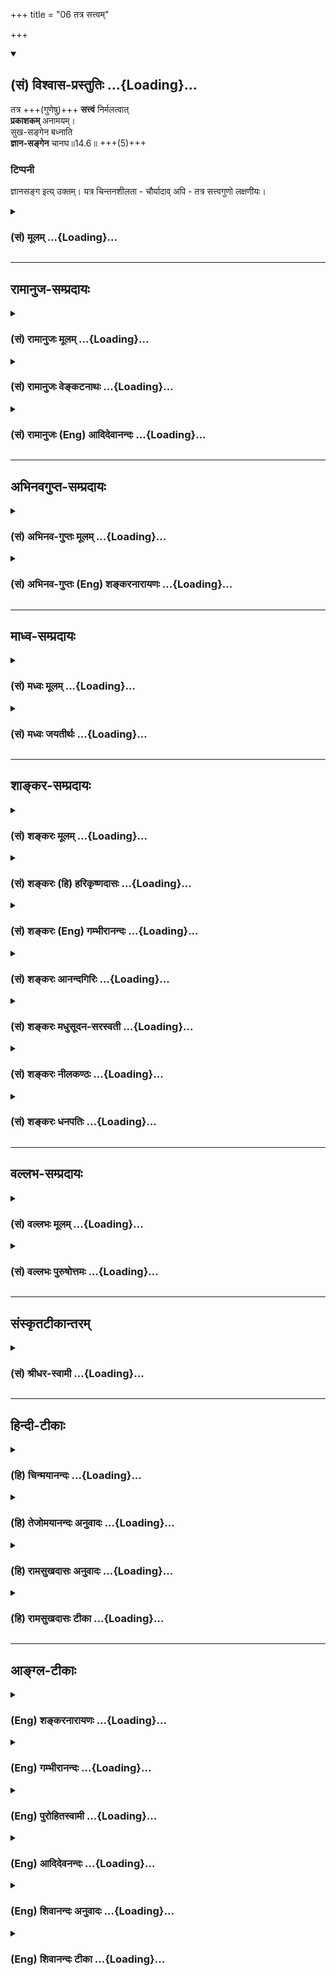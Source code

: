 +++
title = "06 तत्र सत्त्वम्"

+++
<div class="js_include" newlevelforh1="2" title="(सं) विश्वास-प्रस्तुतिः" unfilled url="/purANam_vaiShNavam/mahAbhAratam/06-bhIShma-parva/03-bhagavad-gItA-parva/saMskRtam/vishvAsa-prastutiH/14_guNa-traya-vibhAga-y/06_tatra_sattvam.md">
<details open><summary><h2>(सं) विश्वास-प्रस्तुतिः ...{Loading}...</h2></summary>

तत्र +++(गुणेषु)+++ **सत्त्वं** निर्मलत्वात्  
**प्रकाशकम्** अनामयम्।  
सुख-सङ्गेन बध्नाति  
**ज्ञान-सङ्गेन** चानघ॥14.6॥ +++(5)+++

### टिप्पनी
ज्ञानसङ्ग इत्य् उक्तम्। यत्र चिन्तनशीलता - चौर्यादाव् अपि - तत्र सत्त्वगुणो लक्षणीयः।
</details>
</div>
<div class="js_include collapsed" newlevelforh1="3" title="(सं) मूलम्" unfilled url="/purANam_vaiShNavam/mahAbhAratam/06-bhIShma-parva/03-bhagavad-gItA-parva/saMskRtam/mUlam/14_guNa-traya-vibhAga-y/06_tatra_sattvam.md">
<details><summary><h3>(सं) मूलम् ...{Loading}...</h3></summary>

तत्र सत्त्वं निर्मलत्वात्प्रकाशकमनामयम्।  
सुखसङ्गेन बध्नाति ज्ञानसङ्गेन चानघ।।14.6।।
</details>
</div>


_________________
## रामानुज-सम्प्रदायः
<div class="js_include collapsed" newlevelforh1="3" title="(सं) रामानुजः मूलम्" unfilled url="/purANam_vaiShNavam/mahAbhAratam/06-bhIShma-parva/03-bhagavad-gItA-parva/saMskRtam/rAmAnujaH/mUlam/14_guNa-traya-vibhAga-y/06_tatra_sattvam.md">
<details><summary><h3>(सं) रामानुजः मूलम् ...{Loading}...</h3></summary>

।।14.6।।**तत्र** सत्त्वरजस्तमःसु सत्त्वस्य स्वरूपम् ईदृशं **निर्मलत्वात्
प्रकाशकम्** प्रकाशसुखावरणस्वभावरहितता निर्मलत्वम्
प्रकाशसुखजननैकान्तस्वभावतया प्रकाशसुखहेतुभूतम् इत्यर्थः। प्रकाशो
वस्तुयाथात्म्यावबोधः **अनामयम्** आमयाख्यकार्यं न विद्यते; इति अनामयम्
अरोगताहेतुः इत्यर्थः। एष सत्त्वाख्यगुणो देहिनम् एनं **सुखसङ्गेन
ज्ञानसङ्गेन च बध्नाति;** पुरुषस्य सुखसङ्गं ज्ञानसङ्गं च जनयति
इत्यर्थः। ज्ञानसुखयोः सङ्गे हि जाते तत्साधनेषु लौकिकवैदिकेषु प्रवर्तते;
ततः च तत्फलानुभवसाधनभूतासु योनिषु जायते इति **सत्त्वं**
सुखज्ञानसङ्गद्वारेण पुरुषं बध्नाति ज्ञानसुखजननं पुनः अपि तयोः सङ्गजननं च
सत्त्वम् इति उक्तं भवति।

</details>
</div>
<div class="js_include collapsed" newlevelforh1="3" title="(सं) रामानुजः वेङ्कटनाथः" unfilled url="/purANam_vaiShNavam/mahAbhAratam/06-bhIShma-parva/03-bhagavad-gItA-parva/saMskRtam/rAmAnujaH/venkaTanAthaH/14_guNa-traya-vibhAga-y/06_tatra_sattvam.md">
<details><summary><h3>(सं) रामानुजः वेङ्कटनाथः ...{Loading}...</h3></summary>

  
  
।।14.6।। तत्र इत्यादिश्लोकत्रयस्य प्रकृतसङ्गतिमाह -- सत्त्वेति। आकारं;
निरूपकस्वभावमित्यर्थः। तत्र इति निर्धारणार्थः समुदायनिर्देश
इत्याहसत्त्वरजस्तमस्स्विति। ननु निर्मलानां स्फटिकर्मण्यादीनां न
प्रकाशकत्वं दृश्यत इत्यत्राहप्रकाशेति। मलशब्दोऽत्र
तमस्स्वभावभूतप्रकाशविरोध्याकारपर इत्यर्थः। वक्ष्यमाणपरामर्शादिह
सुखोपादानम्। आवरणस्वभावरहितानामप्याकाशवाय्वादीनां न
प्रकाशकत्वमित्यत्राहप्रकाशसुखजननैकान्तस्वभावतयेति।
सत्त्वमिश्ररजस्तमसोरपि भ्रान्तिबुद्धिविशेषहेतुत्वस्य
वक्ष्यमाणत्वात्कथमिह सत्त्वस्यैव प्रकाशजनकत्वं इत्यत्राहप्रकाशो
वस्तुयाथात्म्यावबोध इति। राजसतामसधियोरप्यधिष्ठानस्वरूपप्रकाशादिकं
सत्त्वस्यांश इति भावः। सत्त्वस्यामयप्रसङ्गाभावात्तन्निषेधो न युक्त
इत्यत्राहआमयाख्यं कार्यं न विद्यत इति। अत्र सहपठिते गुणान्तरे
कार्यत्वेनामयस्य सम्बन्धोऽस्ति; सोऽत्र प्रसक्तः प्रतिषिध्यत इति भावः।
आमयाख्यकार्यनिषेधोऽत्र फलतस्तद्विपरीतकार्यान्तरविध्यभिप्रायेणेत्याह --
अरोगताहेतुरिति।  
  
तन्निबध्नात इत्युत्तरश्लोकयोरिवात्रापि स्वरूपनिर्देशेन
बन्धहेतुत्वनिर्देशेन च वाक्यभेदमाहएष इति। अन्यतस्सिद्धस्य सुखादिसङ्गस्य
करणतामात्रं तृतीयया प्रतिपादितम् नच तद्युक्तं; हेत्वन्तरानुक्तेः।
तत्राहपुरुषस्येति। बन्धावान्तरव्यापारत्वमिह विवक्षितमिति भावः। बन्धो हि
कर्मफलानुभवार्थदेहसम्बन्धः स च कर्ममूलः; स कथं
सुखादिसङ्गादित्यत्राहज्ञानसुखयोरिति। ननु वैदिकसाधनानुष्ठानं
योनिप्राप्त्यैव भवतीति युक्तम्; लौकिकं तु साधनं दृष्टफलमात्राय स्याद्वा
न वा न तु जन्मान्तरादिप्रसाधकम्। प्रवृत्तिदृष्टान्ततयाऽपि लौकिकग्रहणं
मन्दप्रयोजनम्। अत्र ब्रूमः -- अत्र लौकिकशब्देन स्मार्तग्रहणम्; अथवा
निषिद्धग्रहणम् हिंसादेः सुखसाधनत्वं हि लौकिकम् अलौकिक्या तु शक्त्या
पापिष्ठजन्मादिप्रसाधकत्वम् -- इति। रजसि च वक्ष्यतिताश्च क्रियाः
पुण्यपापरूपाः \[पृ.118पं.35\] इति। यदि सत्त्वमेव प्रकाशं सुखं च स्वयं
जनयति; ततः सिद्धयोस्तयोः प्रवृत्तिहेतुः सङ्गो न
जायेतेत्यत्राहज्ञानसुखेति। बीजाङ्कुरन्यायेनोत्तरसङ्गतद्विषययोः सत्त्वं
साधकमित्यर्थः। न काङ्क्षे विजयम् \[1।31\] इत्यादिवदतस्तव न सङ्ग
इत्यभिप्रायेणानघशब्दः।  
  

</details>
</div>
<div class="js_include collapsed" newlevelforh1="3" title="(सं) रामानुजः (Eng) आदिदेवानन्दः" unfilled url="/purANam_vaiShNavam/mahAbhAratam/06-bhIShma-parva/03-bhagavad-gItA-parva/saMskRtam/rAmAnujaH/english/AdidevAnandaH/14_guNa-traya-vibhAga-y/06_tatra_sattvam.md">
<details><summary><h3>(सं) रामानुजः (Eng) आदिदेवानन्दः ...{Loading}...</h3></summary>

14.6 Of 'these', i.e., of Sattva, Rajas and Tamas, the characteristic
nature of the Sattva is this: it illuminates on account of its being
pure. What is called purity is to be bereft of alities which veil light
and happiness. Because its nature is solely the generation of light and
happiness, it constitutes the cause of light and happiness. 'Light' or
illumination is enlightenment about a thing as it is. It is 'not
morbid,' i.e., an effect called morbidity (disease) does not exist in
its presence. The meaning is, that Sattva is the cause of health. The
Guna, called Sattva, however, binds the self by attachment to happiness
and knowledge. The meaning is that it causes attachment to happiness and
knowledge. When attachment to knowledge and happiness is born, one
engages oneself in secular and Vedic means for securing them.
Conseently, one is born in such bodies which constitute the means for
realising such fruits. Hence the Sattva binds the self through
attachment to happiness and knowledge. What is said is this: Sattva
generates knowledge and happiness; again it generates attachment to
them.

</details>
</div>


_________________
## अभिनवगुप्त-सम्प्रदायः
<div class="js_include collapsed" newlevelforh1="3" title="(सं) अभिनव-गुप्तः मूलम्" unfilled url="/purANam_vaiShNavam/mahAbhAratam/06-bhIShma-parva/03-bhagavad-gItA-parva/saMskRtam/abhinava-guptaH/mUlam/14_guNa-traya-vibhAga-y/06_tatra_sattvam.md">
<details><summary><h3>(सं) अभिनव-गुप्तः मूलम् ...{Loading}...</h3></summary>

।।14.6 -- 14.8।। क्रमेणैषां रूपमुच्यते -- तत्रेत्यादि भारतेत्यन्तम्।
सत्त्वं निर्मलम्। तृष्णासंगस्य समुद्भवो यतः। दुर्लभस्यापि
चिरतरसंचितपुण्यशतलब्धस्य अपवर्गप्राप्तावेककारणस्य मानुष्यकस्य वृथा
अतिवाहनं प्रमादः। तथाह्युक्तम्,+++(;N तथाभ्युक्तम्)+++ -- आयुषः क्षण एकोऽपि
सर्वरत्नैर्न लभ्यते।  
  
स वृथा नीयते येन स प्रमादी नराधमः।।14.इति +++(S in the margin; and ;N in
the text itself add the followingयथा वा श्रीमद्भागवते -- निद्रया ह्रियते
नक्तं व्यवायेन च वा वयः।  
  
दिवा चार्थेहया राजन् कुटुम्बभरणेन
वा।।1।। देहापत्यकलत्रादिष्वात्मसैन्येष्वसत्स्वपि।  
  
तेषां प्रमत्तो निधनं पश्यन्नपि न पश्यति।।2।।  
  
-- The hagavata Purana ( Gorakhpur Ed.)+++ II; i; verse 34तथा --,किं
प्रमत्तस्य बहुभिः परोक्षैर्हायनैरिह।  
  
वरं मुहूर्त्तं विदितं घटेत श्रेयसे यतः।।3।। -- ibid; 12.अयमेव प्रमादः
तत्रैवैकादशस्कन्धे आत्महत्याशब्दवाच्यो निर्णीतो भगवता,यथा -- नृदेहमाद्यं
सुलभं सुदुर्लभं  
  
प्लवं सुकल्पं गुरुकर्णधारम्।  
  
मयानुकूलेन नभस्वतेरितं  
  
पुमान् भवाब्धिं न तरेत्स आत्महा।।4।। इति -- ibid. XI; xx; 17.)आलस्यं
शुभकरणीयेषु। निःशेषेण द्राणं कुत्सिता गतिः निद्रा।

</details>
</div>
<div class="js_include collapsed" newlevelforh1="3" title="(सं) अभिनव-गुप्तः (Eng) शङ्करनारायणः" unfilled url="/purANam_vaiShNavam/mahAbhAratam/06-bhIShma-parva/03-bhagavad-gItA-parva/saMskRtam/abhinava-guptaH/english/shankaranArAyaNaH/14_guNa-traya-vibhAga-y/06_tatra_sattvam.md">
<details><summary><h3>(सं) अभिनव-गुप्तः (Eng) शङ्करनारायणः ...{Loading}...</h3></summary>

14.6 See Comment under 14.8

</details>
</div>


_________________
## माध्व-सम्प्रदायः
<div class="js_include collapsed" newlevelforh1="3" title="(सं) मध्वः मूलम्" unfilled url="/purANam_vaiShNavam/mahAbhAratam/06-bhIShma-parva/03-bhagavad-gItA-parva/saMskRtam/madhvaH/mUlam/14_guNa-traya-vibhAga-y/06_tatra_sattvam.md">
<details><summary><h3>(सं) मध्वः मूलम् ...{Loading}...</h3></summary>

।।14.6।। Sri Madhvacharya did not comment on this sloka.

</details>
</div>
<div class="js_include collapsed" newlevelforh1="3" title="(सं) मध्वः जयतीर्थः" unfilled url="/purANam_vaiShNavam/mahAbhAratam/06-bhIShma-parva/03-bhagavad-gItA-parva/saMskRtam/madhvaH/jayatIrthaH/14_guNa-traya-vibhAga-y/06_tatra_sattvam.md">
<details><summary><h3>(सं) मध्वः जयतीर्थः ...{Loading}...</h3></summary>

।।14.6।। Sri Jayatirtha did not comment on this sloka.

</details>
</div>


_________________
## शाङ्कर-सम्प्रदायः
<div class="js_include collapsed" newlevelforh1="3" title="(सं) शङ्करः मूलम्" unfilled url="/purANam_vaiShNavam/mahAbhAratam/06-bhIShma-parva/03-bhagavad-gItA-parva/saMskRtam/shankaraH/mUlam/14_guNa-traya-vibhAga-y/06_tatra_sattvam.md">
<details><summary><h3>(सं) शङ्करः मूलम् ...{Loading}...</h3></summary>

।।14.6।। --,**निर्मलत्वात्** स्फटिकमणिरिव **प्रकाशकम् अनामयं**
निरुपद्रवं **सत्त्वं** तन्निबध्नाति। कथम् **सुखसङ्गेन** सुखी अहम् इति
विषयभूतस्य सुखस्य विषयिणि आत्मनि संश्लेषापादनं मृषैव सुखे सञ्जनम् इति।
सैषा अविद्या। न हि विषयधर्मः विषयिणः भवति। इच्छादि च धृत्यन्तं
क्षेत्रस्यैव विषयस्य धर्मः इति उक्तं भगवता। अतः अविद्ययैव
स्वकीयधर्मभूतया विषयविषय्यविवेकलक्षणया अस्वात्मभूते सुखे सञ्जयति इव;
आसक्तमिव करोति; असङ्गं सक्तमिव करोति; असुखिनं सुखिनमिव। तथा
**ज्ञानसङ्गेन च;** ज्ञानमिति सुखसाहचर्यात् क्षेत्रस्यैव विषयस्य
अन्तःकरणस्य धर्मः; न आत्मनः आत्मधर्मत्वे सङ्गानुपपत्तेः;
बन्धानुपपत्तेश्च। सुखे इव ज्ञानादौ सङ्गः मन्तव्यः। हे **अनघ** अव्यसन।।

</details>
</div>
<div class="js_include collapsed" newlevelforh1="3" title="(सं) शङ्करः (हि) हरिकृष्णदासः" unfilled url="/purANam_vaiShNavam/mahAbhAratam/06-bhIShma-parva/03-bhagavad-gItA-parva/saMskRtam/shankaraH/hindI/harikRShNadAsaH/14_guNa-traya-vibhAga-y/06_tatra_sattvam.md">
<details><summary><h3>(सं) शङ्करः (हि) हरिकृष्णदासः ...{Loading}...</h3></summary>

।।14.6।। उन सत्त्व आदि तीन गुणोंमेंसे पहले; सत्त्वगुणका लक्षण बतलाया जाता
है -- सत्त्वगुण स्फटिकमणिकी भाँति निर्मल होनेके कारण; प्रकाशशील और
उपद्रवरहित है ( तो भी ) वह बाँधता है। कैसे बाँधता है सुखकी आसक्तिसे।
(वास्तवमें ) विषयरूप सुखका विषयी आत्माके साथ मैं सुखी हूँ इस प्रकार
सम्बन्ध जो़ड़ देना यह आत्माको मिथ्या ही सुखमें नियुक्त कर देना है। यही
अविद्या है। क्योंकि विषयके धर्म विषयीके ( कभी ) नहीं होते और इच्छासे
लेकर धृतिपर्यन्त सब धर्म विषयरूप क्षेत्रके ही हैं -- ऐसा भगवान्ने कहा
है। सुतरां यह सिद्ध हुआ कि जो आरोपितभावसे आत्माकी स्वकीय धर्मरूपा हो रही
है और विषयविषयीका अज्ञान ही जिसका स्वरूप है; ऐसी अविद्याद्वारा ही
सत्त्वगुण अनात्मस्वरूप सुखमें ( आत्माको ) मानो,नियुक्त -- आसक्त कर देता
है; यानी जो ( वास्तवमें ) सुखके सम्बन्धसे रहित है; उसे सुखीसा कर देता
है। इसी प्रकार ( यह सत्त्वगुण उसे ) ज्ञानके सङ्गसे भी ( बाँधता है )।
ज्ञान भी सुखका साथी होनेके कारण; क्षेत्र अर्थात् अन्तःकरणका ही धर्म है;
आत्माका नहीं -- क्योंकि आत्माका धर्म मान लेनेपर उसमें आसक्त होना और उसका
बाँधना नहीं बन सकता। इसलिये हे निष्पाप अर्थात् व्यसनदोष -- रहित अर्जुन
सुखकी भाँति ही ज्ञान आदिके सङ्ग को भी ( बन्धन करनेवाला ) समझना चाहिये।

</details>
</div>
<div class="js_include collapsed" newlevelforh1="3" title="(सं) शङ्करः (Eng) गम्भीरानन्दः" unfilled url="/purANam_vaiShNavam/mahAbhAratam/06-bhIShma-parva/03-bhagavad-gItA-parva/saMskRtam/shankaraH/english/gambhIrAnandaH/14_guNa-traya-vibhAga-y/06_tatra_sattvam.md">
<details><summary><h3>(सं) शङ्करः (Eng) गम्भीरानन्दः ...{Loading}...</h3></summary>

14.6 Tatra, among them, among sattva etc.;-the characteristics of sattva
itself is being stated first-sattva, nirmalatvat, being pure like a
crystal stone;is prakasakam, an illuminator; and anamayam, harmless.
Anagha, O sinless one; badhnati, it binds. How; Sukhasangena, through
attachment to happiness. Bringing about the association of happiness,
which is the object, with the Self, which is the subject, in the form of
the idea, 'I am happy', is certainly an unreal contact with happiness.
This as such is nescience, for the ality of an object cannot belong to a
subject. And it has been said by the Lord that all the alities, from
'desire' to 'fortitude' (see 13.6), are, indeed, of the field, which is
the object. Therefore, it is certainly through nescience, which is an
attribute \[In reality, though nescience has no connection with the
Self, yet, since there is none other with which it can become associated
and since it has no independence, therefore the Commentator imagines it
as an attribute of the Self.\] of the Self and has the characteristics
of non-discrimination between object and subject, that sattva apparently
brings about the association with happiness, which is not the Self. It
makes (the Self) attached, as it were; \[Here Ast. adds 'asangam saktam
iva, (makes) the Unattached attached, as it were'.-Tr.\] makes one not
possessed of happiness as though possessed of it! Similarly, it binds
also jnana-sangena, through attachment to knowledge. \[Jnana, derived in
the sense of 'that through which one knows,' means an instrument of
knowledge, and not Consciousness. (S.: Knowledge arising from the study
of the import of various scriptures; or, jnanam, means the scriptures,
through which the supreme God is known and which leads to devotional
practices, but not to steadfastness in (the absolute) Brahman.\] Because
of its concomitance with happiness, knowledge here is an attribute of
the internal organ, the field, but not of the Self. Were it an attribute
\[If knowledge were a natural attribute of the Self, then there can be
no estion of the latter again becoming bound through association with
the former.\] of the Self, there could be no contact (between it and the
Self), and 'bondage' would become illogical. Association with knowledge
etc. should be understood in the same sense as with happiness.

</details>
</div>
<div class="js_include collapsed" newlevelforh1="3" title="(सं) शङ्करः आनन्दगिरिः" unfilled url="/purANam_vaiShNavam/mahAbhAratam/06-bhIShma-parva/03-bhagavad-gItA-parva/saMskRtam/shankaraH/AnandagiriH/14_guNa-traya-vibhAga-y/06_tatra_sattvam.md">
<details><summary><h3>(सं) शङ्करः आनन्दगिरिः ...{Loading}...</h3></summary>

।।14.6।। किंलक्षणो गुणः केन बध्नातीत्यपेक्षायामाह -- **तत्रेति।**
निर्धारणार्थतया सप्तमीं व्याचष्टे -- **तत्र सत्त्वादीनामिति।**
पुनस्तत्रेत्यनुवादमात्रं; निर्मलत्वं स्वच्छत्वमावरणवारणक्षमत्वं;
तस्मात्प्रकाशकं; चैतन्याभिव्यञ्जकं; निरुपद्रवमिति निर्मलं
सत्सुखस्याभिव्यञ्जकमित्यर्थः। केन द्वारेण तदात्मानं निबध्नातीति पृच्छति
-- **कथमिति।** सुखसङ्गेन बध्नातीत्युत्तरं तदेव विवृणोति --
**सुख्यहमित्यादिना।** मुख्यसुखस्याभिव्यञ्जकसत्त्वपरिणामोऽत्र विषयसंभूतं
सुखमुच्यते -- संश्लेषापादनमेव विशदयति -- **मृषैवेति।** किमिति मृषैवेति
विशेषणं सङ्गस्य वस्तुत्वसंभवादित्याशङ्क्याह -- **सैषेति।** नन्विच्छा
सङ्गोऽभिनिवेशश्चेत्येकोऽर्थस्तत्रेच्छादेरात्मधर्मत्वात्किमविद्ययेत्याशङ्क्य
मनोधर्मत्वादिच्छादेर्नात्मधर्मतेत्याह -- **नहीति।**
इच्छादेरनात्मधर्मत्वे किं प्रमाणमित्याशङ्क्याह -- **इच्छादि चेति।**
तस्यात्मधर्मत्वासंभवे फलितमाह -- **अत इति।** संजयतीव सत्त्वमिति शेषः।
इवकारप्रयोगे हेतुमाह -- **अविद्ययेति।** तस्या वस्तुतो नात्मसंबन्धस्तथापि
संबन्ध्यन्तराभावादस्वातन्त्र्याच्चात्मधर्मत्वमापाद्य दृष्टत्वमाचष्टे --
**स्वकीयेति।** वृत्तिमदन्तःकरणस्य विषयत्वादात्मनः साधकत्वेन
तद्विषयत्वेऽपि तदविवेकरूपाविद्येति तत्स्वरूपमाह -- **विषयेति।**
यथोक्ताविद्यामाहात्म्यमिदं यदस्वरूपेऽतद्धर्मे च सक्तिसंपादनमित्याह --
**अस्वेति।** तदेव स्फुटयति -- **सक्तमिवेति।** प्रकारान्तरेण सत्त्वस्य
निबन्धनत्वमाह -- **तथेति।** ज्ञायतेऽनेनेति सत्त्वपरिणामो ज्ञानं तेन
ज्ञान्यहमिति विपरीताभिमानेन सत्त्वमात्मानं निबध्नातीत्याह --
**ज्ञानमित्यादिना।** विपक्षे दोषमाह -- **आत्मेति।** स्वाभाविकत्वेन
प्राप्तत्वात्तत्र स्वतः संयोगात्तद्द्वारा बन्धे च
तन्निवृत्त्यनुपपत्तेर्नात्मधर्मत्वमित्यर्थः। ज्ञानैश्वर्यादावपि
क्षेत्रधर्मे सङ्गस्य पूर्ववदाविद्यकत्वं सूचयति -- **सुख इवेति।**
पापादिदोषहीनस्यैवात्र शास्त्रेऽधिकार इति द्योतयति -- **अनघेति।**

</details>
</div>
<div class="js_include collapsed" newlevelforh1="3" title="(सं) शङ्करः मधुसूदन-सरस्वती" unfilled url="/purANam_vaiShNavam/mahAbhAratam/06-bhIShma-parva/03-bhagavad-gItA-parva/saMskRtam/shankaraH/madhusUdana-sarasvatI/14_guNa-traya-vibhAga-y/06_tatra_sattvam.md">
<details><summary><h3>(सं) शङ्करः मधुसूदन-सरस्वती ...{Loading}...</h3></summary>

।।14.6।। तत्र को गुणः केन सङ्गेन बध्नातीत्युच्यते -- तत्रेति। तत्र तेषु
गुणेषु मध्ये सत्त्वं प्रकाशकं,चैतन्यस्य तमोगुणकृतावरणतिरोधायकं
निर्मलत्वात्स्वच्छत्वात्। चिद्बिम्बग्रहणयोग्यत्वादिति यावत्। न केवलं
चैतन्याभिव्यञ्जकं किंत्वनामयम्। आमयो दुःखं तद्विरोधिसुखस्यापि
व्यञ्जकमित्यर्थः। तत् बध्नाति सुखसङ्गेन ज्ञानसङ्गेन च देहिनम् हे
अनघाव्यसन। सर्वत्र संबोधनानामभिप्रायः प्रागुक्तः स्मर्तव्यः। अत्र
सुखज्ञानशब्दाभ्यामन्तःकरणपरिणामौ तद्व्यञ्जकावुच्येते। इच्छा द्वेषः सुखं
दुःखं संघातश्चेतना धृतिः इति सुखचेतनयोरपीच्छादिवत्क्षेत्रधर्मत्वेन
पाठात्। तत्रान्तःकरणधर्मस्य सुखस्य ज्ञानस्य चात्मन्यध्यासः सङ्गः अहं
सुखी अहं जान इति च। नहि विषयधर्मो विषयिणो भवति। तस्मादविद्यामात्रमेतदिति
शतश उक्तं प्राक्।

</details>
</div>
<div class="js_include collapsed" newlevelforh1="3" title="(सं) शङ्करः नीलकण्ठः" unfilled url="/purANam_vaiShNavam/mahAbhAratam/06-bhIShma-parva/03-bhagavad-gItA-parva/saMskRtam/shankaraH/nIlakaNThaH/14_guNa-traya-vibhAga-y/06_tatra_sattvam.md">
<details><summary><h3>(सं) शङ्करः नीलकण्ठः ...{Loading}...</h3></summary>

।।14.6।। तत्र कः केन सङ्गेन बध्नातीत्युच्यते -- **तत्रेति।** तत्र तेषु
गुणेषु सत्त्वं निर्मलत्वाद्दुःखमोहाख्यमलराहित्यात् प्रकाशकं
आलोकवत्सर्वार्थावद्योतकम्। यतोऽनामयं रजस्तमोभ्यामनभिभूतम्। तत्सुखसङ्गेन
ज्ञानसङ्गेन च नरं अविद्यया तिरोहितस्वरूपज्ञानानन्दं अहं सुखी अहं
ज्ञानीत्यभिमानेन अन्तःकरणवृत्तिधर्मयोः सुखज्ञानयोरात्मनि आरोपेण बध्नाति।
हे अनघ अव्यसनिन्।

</details>
</div>
<div class="js_include collapsed" newlevelforh1="3" title="(सं) शङ्करः धनपतिः" unfilled url="/purANam_vaiShNavam/mahAbhAratam/06-bhIShma-parva/03-bhagavad-gItA-parva/saMskRtam/shankaraH/dhanapatiH/14_guNa-traya-vibhAga-y/06_tatra_sattvam.md">
<details><summary><h3>(सं) शङ्करः धनपतिः ...{Loading}...</h3></summary>

।।14.6।। किंलक्षणो गुणः केन सङ्गेन बध्नातीत्यपेक्षायामाह -- तत्रेति। तेषु
सत्त्वादिगुणेषु सत्त्वं निर्मलत्वास्फटिकवत्सच्छत्वात् प्रकाशकं
चैतन्याभिव्यञ्जकमनामयं निरुपद्रवम्। एतादृशं सत्त्वं सुख्यहमिति
विषयभूतस्य सुखस्य विषयिणि प्रत्यगात्मनि मृषैव संश्लेषापादनेन सुखसङ्गेन
बध्नाति अविद्ययैव ह्यन्यधर्मोऽन्यस्मिन्नारोप्यते इच्छादिकं धृत्यन्तं
क्षेत्रस्य धर्म इत्युक्तं भगवतातोऽविद्ययैव स्वकीयधर्मभूतया
विषयविषय्यविवेकलक्षणयाऽस्वात्मभूते सुखे संजयतीवासङ्गं सक्तमिव करोति।
असुखिनं सुखिनमिव। तथाच यथोक्ताविद्यामाहात्म्यमिदं यदस्वरुपेऽतद्धर्मे च
सक्तिसंपादनम्। प्रकारन्तरेण सत्त्वस्य निबन्धनहेतुत्वमाह --
ज्ञानसङ्गेनचेति। ज्ञायतेऽनेनेति सत्त्वपरिणामो ज्ञानं तेन ज्ञान्यहमिति
विपरीताभिमानेन सत्त्वमात्मानं निबध्नाति ज्ञानमिति। सुखासाहचर्यात्।
क्षेत्रस्यैवान्तःकरणस्य धर्मो नात्मनः आत्मधर्मत्वे
सङ्गानुपपत्तर्बन्धानुपपतेश्च सुखइव ज्ञानादौ सङ्गो मन्तव्यो
हेऽनघाघशन्याव्यसन; अनघेति संबोधयन् सुखादिव्यसनाभावसंपत्त्या
सत्त्वप्रयुक्तं बन्धनं नार्हसीति सूचयति। पापादिदोषहीनस्यैवात्र
शास्त्रेऽधिकार इति द्योतयतीत्येके।

</details>
</div>


_________________
## वल्लभ-सम्प्रदायः
<div class="js_include collapsed" newlevelforh1="3" title="(सं) वल्लभः मूलम्" unfilled url="/purANam_vaiShNavam/mahAbhAratam/06-bhIShma-parva/03-bhagavad-gItA-parva/saMskRtam/vallabhaH/mUlam/14_guNa-traya-vibhAga-y/06_tatra_sattvam.md">
<details><summary><h3>(सं) वल्लभः मूलम् ...{Loading}...</h3></summary>

।।14.6।। तत्र क्रमतो लक्षणं गुणानां बन्धनप्रकारं च वदन् पूर्वं सत्त्वस्य
तदाह -- तत्रेति। सत्त्वं प्राकृतत्वात् सुखसङ्गेन ज्ञानसङ्गेन च लौकिकेन
बध्नाति; पुरुषस्य सुखे ज्ञाने च सङ्गं जनयतीत्यर्थः। ज्ञानसुखयोः सङ्गे
जाते तत्साधनेषु लौकिकवैदिकेषु पुरुषप्रवृत्तिः; ततश्च
तत्फलानुभवसाधनभूतासु योनिषु जायते इति सत्त्वं मर्यादया तद्द्वारेण पुरुषं
बध्नाति। एवमेवान्यत्र। लक्षणं तु निर्मलत्वादिति मूले उक्तमेव;
एवमन्ययोरपि लक्षणं स्पष्टमेव मूले। तथा च सत्त्वं प्राकृतं सोऽहं सुखी
शब्दादिज्ञानी चेति ज्ञानसुखसङ्गजनेन () बन्धकमित्युक्तं भवति।

</details>
</div>
<div class="js_include collapsed" newlevelforh1="3" title="(सं) वल्लभः पुरुषोत्तमः" unfilled url="/purANam_vaiShNavam/mahAbhAratam/06-bhIShma-parva/03-bhagavad-gItA-parva/saMskRtam/vallabhaH/puruShottamaH/14_guNa-traya-vibhAga-y/06_tatra_sattvam.md">
<details><summary><h3>(सं) वल्लभः पुरुषोत्तमः ...{Loading}...</h3></summary>

  
  
।।14.6।। अथ त्रयाणां बन्धनरीतिं सलक्षणामाह -- तत्रेति। तत्र गुणत्रये
सत्त्वं निर्मलत्वाद्भगवदिच्छात्मकपदार्थस्थितिहेतुत्वेन शुद्धत्वात्
प्रकाशकं भगवद्रमणात्मकसर्वस्वरूपप्रकटीकरणसमर्थम् अनामयं
भगवत्सेवाप्रतिबन्धात्मकरागादिदोषरहितम्; अतः सुखसङ्गेन भगवतः
साधनात्मकसेवनसुखजनकदेहाद्युत्तमत्वसङ्गेन बध्नाति। च पुनः ज्ञानसङ्गेन
ज्ञानोत्पत्तिसाधकत्वेन बध्नाति। अनघ इतिसम्बोधनेन मत्कृपाविशिष्टत्वात्तव
बन्धाभाव इति ज्ञापितम्।  
  

</details>
</div>


_________________
## संस्कृतटीकान्तरम्
<div class="js_include collapsed" newlevelforh1="3" title="(सं) श्रीधर-स्वामी" unfilled url="/purANam_vaiShNavam/mahAbhAratam/06-bhIShma-parva/03-bhagavad-gItA-parva/saMskRtam/shrIdhara-svAmI/14_guNa-traya-vibhAga-y/06_tatra_sattvam.md">
<details><summary><h3>(सं) श्रीधर-स्वामी ...{Loading}...</h3></summary>

।।14.6।। तत्र सत्त्वस्य लक्षणं बन्धकत्वप्रकारं चाह **-- तत्रेति**। तत्र
तेषां गुणानां मध्ये सत्त्वं निर्मलत्वात्स्वच्छत्वात् स्फटिकवत् प्रकाशकं
भास्वरम्; अनामयं च निरुपद्रवम्। शान्तमित्यर्थः। अतः
शान्तत्वात्स्वकार्येण सुखेन यः सङ्गस्तेन बध्नाति। प्रकाशकत्वाच्च
स्वकार्येण ज्ञानेन यः सङगस्तेन च बध्नाति। हे अनघ निष्पाप; अहं सुखी
ज्ञानी चेति मनोधर्मास्तदभिमानिनि क्षेत्रज्ञे संयोजयतीत्यर्थः।

</details>
</div>


_________________
## हिन्दी-टीकाः
<div class="js_include collapsed" newlevelforh1="3" title="(हि) चिन्मयानन्दः" unfilled url="/purANam_vaiShNavam/mahAbhAratam/06-bhIShma-parva/03-bhagavad-gItA-parva/hindI/chinmayAnandaH/14_guNa-traya-vibhAga-y/06_tatra_sattvam.md">
<details><summary><h3>(हि) चिन्मयानन्दः ...{Loading}...</h3></summary>

।।14.6।। विज्ञान की सभी शाखाओं में इस तथ्य को स्वीकार किया गया है कि
किसी वस्तु के लक्षणों का वर्णन किये बिना उसे परिभाषित नहीं किया जा सकता
है। किसी रोग या किसी भावना के विषय में भी यही बात सत्य है। इसी प्रकार इन
गुणों की भी अपने आप में कोई परिभाषा नहीं दी जा सकती। आगे के श्लोकों में
यह वर्णन किया गया है कि इन गुणों के लक्षण क्या हैं तथा जब कभी कोई गुण
अधिक प्रबल हो जाता है; तब उससे प्रभावित व्यक्ति का व्यवहार किस प्रकार
होता है। निसन्देह; यह लक्षणात्मक वर्णन हम साधकों के लिए अधिक सहायक होगा;
क्योंकि हम अपने मन में उठने वाले विचारों एवं भावनाओं का निरीक्षण और
विश्लेषण कर यह निश्चित कर सकेंगे कि किसी क्षण विशेष में हम कौन से गुण के
वश में हैं। इस प्रकार; उस प्रभाव के बन्धन से मुक्त होने का प्रयत्न भी हम
कर सकेंगे। निर्मल होने से सत्त्वगुण प्रकाशमय है जिस प्रकार जल स्वत शुद्ध
होता है; परन्तु अन्य मिश्रणों से अशुद्ध बन जाता है। उसी प्रकार सत्त्वगुण
भी स्वत निर्मल होने से प्रकाशक अर्थात् आत्मचैतन्य को स्पष्ट प्रतिबिम्बित
करने वाला है। उसमें न रजोगुण का विक्षेप है न तमोगुण का घोर अज्ञान। अनामय
इस शब्द का अर्थ है उपद्रवरहित अर्थात् दोषरहित। आत्मस्वरूप का अज्ञान तथा
उससे उत्पन्न अहंकार और स्वार्थ ही मूल दोष हैं; जिनसे अन्य अनर्थों की
उत्पत्ति होती है। ये दोष रजोगुण और तमोगुण से ही उत्पन्न होते हैं। इसलिये
यहाँ कहा गया है कि सत्त्वगुण स्वत इन दोषों से रहित है। यद्यपि सत्त्वगुण
निर्मल है तथापि वह भी बन्धनकारक होता है। उससे उत्पन्न होने वाले बंधनों
का निर्देश यहाँ किया गया है। सत्त्वगुण सुख और ज्ञान की आसक्ति से जीव को
बांधता है अपने आनन्दस्वरूप को न जानकर जीव सदैव विषयों में ही सुख की खोज
करता रहता है। यह अज्ञान तमोगुण का लक्षण है तथा विषयों में सुख की कल्पना
और विक्षेप रजोगुण का लक्षण है। प्रयत्नों के फलस्वरूप जब कभी इष्ट विषय की
प्राप्ति होती है; तब क्षणभर के लिये विक्षेपों की शान्ति हो जाती है। उस
शान्त स्थिति में आत्मा का आनन्द अभिव्यक्त होता है। परन्तु जीव यही समझता
है कि वह सुख उसे विषय से प्राप्त हुआ है और मन की उस सुख वृत्ति के साथ
तादात्म्य करके कहता है; मैं सुखी हूँ। इस प्रकार; विषयोपभोग से उत्पन्न यह
सुखवृत्ति क्षेत्र का धर्म होने पर भी उसे अपना धर्म समझ कर उसमें आसक्त
होना ही सत्त्वगुण से उत्पन्न हुआ बंधन है। सत्त्वगुण प्रधान बुद्धि स्वभावत
स्थिर होती है। इसलिये उसमें चैतन्य का प्रकाश स्पष्टरूप से प्रतिबिम्बित
होता है। इस प्रतिबिम्बित प्रकाश को ही हम बुद्धि का प्रकाश कहते हैं;
जिसके द्वारा हमें विषयों का ज्ञान होता है। यही कारण है कि इस गुण के
न्यूनाधिक्य के कारण ही सभी व्यक्तियों की बौद्धिक क्षमता एक समान नहीं
होती। इस प्रकार; बुद्धि के इस प्रकाश से प्रकाशित होकर विषय के ज्ञान की
वृत्ति अन्तकरण में उदित होती है मनुष्य इसी वृत्ति के साथ तादात्म्य करके
अभिमानपूर्वक कहता है; मैं इस वस्तु का ज्ञाता हूँ। यहाँ भी क्षेत्र के
धर्म के साथ तादात्म्य है और यही ज्ञान से आसक्ति का बन्धन है। इन दोनों का
सरल अर्थ यह भी है कि जब मनुष्य को सूक्ष्मतर सुख या ज्ञान का अनुभव हो
जाता है; तब उसका मन उसी में इतना अधिक आसक्त होकर रमता है कि उसका ध्यान
सूक्ष्मतम वस्तु की ओर सहसा आकर्षित ही नहीं होता। यह सत्त्वगुण का बन्धन
है। यह स्वर्ण की शृंखला है; परन्तु है तो शृंखला हीभगवान् कहते हैं कि
सत्त्वगुण सुख संग और ज्ञान के साथ आसक्ति से बांध देता है। एक बार जब कोई
व्यक्ति रचनात्मक चिन्तन तथा सदाचार और ज्ञान के अनुप्राणित जीवन के
सात्त्विक आनन्द का अनुभव कर लेता है; तब उसमें वह इतना आसक्त हो जाता है
कि फिर उसके लिये वह अपने सर्वस्व का भी त्याग करने के लिये तत्पर रहता है।
विज्ञान को अपना जीवन समर्पित किये हुये प्रयोगशाला में कार्यरत एक सच्चा
वैज्ञानिक क्षुधा और व्याधि से दुर्बल अपनी चित्रशाला में चित्रांकन कर रहा
चित्रकार समाज द्वारा बहिष्कृत सार्वजनिक उद्यानों में रहकर अपनी कल्पनाओं;
भावों और शब्दों के ही आनन्द में निमग्न एक कवि क्रूर उत्पीड़न को सहने
वाले देशभक्त दीर्घकाल तक देश निष्कासन का जीवन जीने वाले राजनीतिज्ञ
मृत्यु का आलिंगन करने वाले पर्वतारोही ये सब उदाहरण ऐसे पुरुषों के हैं;
जिन्हें सात्त्विक आनन्द का अनुभव होता है और जो उसी में आसक्त हो जाते
हैं; जैसे स्थूल बुद्धि के लोग धन तथा अन्य भौतिक वस्तुओं के परिग्रह में
आसक्त रहते हैं। रजोगुण का बन्धन निम्न प्रकार से होता है

</details>
</div>
<div class="js_include collapsed" newlevelforh1="3" title="(हि) तेजोमयानन्दः अनुवादः" unfilled url="/purANam_vaiShNavam/mahAbhAratam/06-bhIShma-parva/03-bhagavad-gItA-parva/hindI/tejomayAnandaH/anuvAdaH/14_guNa-traya-vibhAga-y/06_tatra_sattvam.md">
<details><summary><h3>(हि) तेजोमयानन्दः अनुवादः ...{Loading}...</h3></summary>

।।14.6।। हे निष्पाप अर्जुन ! इन (तीनों) में, सत्त्वगुण निर्मल होने से
प्रकाशक और अनामय (निरुपद्रव, निर्विकार या निरोग) है; (वह जीव को) सुख की
आसक्ति से और ज्ञान की आसक्ति से बांध देता है।।

</details>
</div>
<div class="js_include collapsed" newlevelforh1="3" title="(हि) रामसुखदासः अनुवादः" unfilled url="/purANam_vaiShNavam/mahAbhAratam/06-bhIShma-parva/03-bhagavad-gItA-parva/hindI/rAmasukhadAsaH/anuvAdaH/14_guNa-traya-vibhAga-y/06_tatra_sattvam.md">
<details><summary><h3>(हि) रामसुखदासः अनुवादः ...{Loading}...</h3></summary>

।।14.6।। हे पापरहित अर्जुन ! उन गुणोंमें सत्त्वगुण निर्मल (स्वच्छ) होनेके
कारण प्रकाशक और निर्विकार है। वह सुख और ज्ञानकी आसक्तिसे (देहीको) बाँधता
है।

</details>
</div>
<div class="js_include collapsed" newlevelforh1="3" title="(हि) रामसुखदासः टीका" unfilled url="/purANam_vaiShNavam/mahAbhAratam/06-bhIShma-parva/03-bhagavad-gItA-parva/hindI/rAmasukhadAsaH/TIkA/14_guNa-traya-vibhAga-y/06_tatra_sattvam.md">
<details><summary><h3>(हि) रामसुखदासः टीका ...{Loading}...</h3></summary>

।।14.6।।***व्याख्या --***  **तत्र सत्त्वं निर्मलत्वात् --**
पूर्वश्लोकमें सत्त्व; रज और तम -- इन तीनों गुणोंकी बात कही। इन तीनों
गुणोंमें सत्त्वगुण निर्मल (मलरहित) है। तात्पर्य है कि रजोगुण और तमोगुणकी
तरह सत्त्वगुणमें मलिनता नहीं है; प्रत्युत यह रजोगुण और तमोगुणकी अपेक्षा
निर्मल; स्वच्छ है। निर्मल होनेके कारण यह परमात्मतत्त्वका ज्ञान करानेमें
सहायक है।**प्रकाशकम् --** सत्त्वगुण; निर्मल; स्वच्छ होनेके कारण प्रकाश
करनेवाला है। जैसे प्रकाशके अन्तर्गत वस्तुएँ साफसाफ दीखती हैं; ऐसे ही
सत्त्वगुणकी अधिकता होनेसे रजोगुण और तमोगुणकी वृत्तियाँ साफसाफ दीखती हैं।
रजोगुण और तमोगुणसे उत्पन्न होनेवाले काम; क्रोध; लोभ; मद; मात्सर्य आदि
दोष भी साफसाफ दीखते हैं अर्थात् इन सब विकारोंका साफसाफ ज्ञान होता
है। सत्त्वगुणकी वृद्धि होनेपर इन्द्रियोंमें प्रकाश; चेतना और हलकापन
विशेषतासे प्रतीत होता है; जिससे प्रत्येक पारमार्थिक अथवा लौकिक विषयको
अच्छी तरह समझनेमें बुद्धि पूरी तरह कार्य करती है और कार्य करनेमें बड़ा
उत्साह रहता है। सत्त्वगुणके दो रूप हैं -- (1) शुद्ध सत्त्व; जिसमें
उद्देश्य परमात्माका होता है; और (2) मलिन सत्त्व; जिसमें उद्देश्य
सांसारिक भोग और संग्रहका होता है **(टिप्पणी प₀ 716)**। शुद्ध
सत्त्वगुणमें परमात्माका उद्देश्य होनेसे परमात्माकी तरफ चलनेमें स्वाभाविक
रुचि होती है। मलिन सत्त्वगुणमें पदार्थोंके संग्रह और सुखभोगका उद्देश्य
होनेसे सांसारिक प्रवृत्तियोंमें रुचि होती है; जिससे मनुष्य बँध जाता
है। मलिन सत्त्वगुणमें भी बुद्धि सांसारिक विषयको अच्छी तरह समझनेमें समर्थ
होती है। जैसे; सत्त्वगुणकी वृद्धिमें ही वैज्ञानिक नयेनये आविष्कार करता
है किन्तु उसका उद्देश्य परमात्माकी प्राप्ति न होनेसे वह अंहकार;
मानबड़ाई; धन आदिसे संसारमें बँधा रहता है।**अनामयम् --** सत्त्वगुण रज और
तमकी अपेक्षा विकाररहित है। वास्तवमें प्रकृतिका कार्य होनेसे यह सर्वथा
निर्विकार नहीं है। सर्वथा निर्विकार तो अपना स्वरूप अथवा परमात्मतत्त्व ही
है; जो कि गुणातीत है। परमात्मतत्त्वकी प्राप्तिमें सहायक होनेसे भगवान्ने
सत्त्वगुणको भी विकाररहित कह दिया है।**सुखसङ्गेन बध्नाति ज्ञानसङ्गेन चानघ
--** जब अन्तःकरणमें सात्त्विक वृत्ति होती है; कोई विकार नहीं होता है; तब
एक सुख मिलता है; शान्ति मिलती है। उस समय साधकके मनमें यह विचार आता है कि
ऐसा सुख हरदम बना रहे; ऐसी शान्ति हरदम बनी रहे; ऐसी निर्विकारता हरदम बनी
रहे। परन्तु जब ऐसा सुख; शान्ति; निर्विकारता नहीं रहती; तब साधकको अच्छा
नहीं लगता। यह अच्छा लगना और अच्छा न लगना ही सत्त्वगुणके सुखमें आसक्ति
है; जो बाँधनेवाली है। जब सत्त्व; रज और तम -- इन तीनों गुणोंका; इनकी
वृत्तियोंका; विकारोंका साफसाफ ज्ञान होता है और साधकको ऐसी बहुतसी
आश्चर्यजनक बातोंकी जानकारी होती है; जो पहले कभी जानी हुई नहीं होती; तब
साधकके मनमें आता है कि यह ज्ञान हरदम बना रहे। यह ज्ञानमें आसक्ति है; जो
बाँधनेवाली है। मैं दूसरोंकी अपेक्षा अधिक (विशेष) जानता हूँ -- यह अभिमान
भी बाँधनेवाला होता है। इस तरह सत्त्वगुण सुख और ज्ञानके सङ्ग(आसक्ति) से
साधकको बाँध देता है अर्थात् उसको गुणातीत नहीं होने देता। यह सङ्ग ही
रजोगुण है जो बाँधनेवाला है (गीता 13। 21)। यदि साधक सुख और ज्ञानका सङ्ग न
करे तो सत्त्वगुण उसको बाँधता नहीं; प्रत्युत उसको गुणातीत कर देता है।
तात्पर्य है कि यदि सङ्ग न हो तो साधक सत्त्वगुणसे भी ऊँचा उठ जाता है और
अपने गुणातीत स्वरूपका अनुभव कर लेता है। सत्त्वगुणसे सुख और ज्ञान होनेपर
साधकको यह सावधानी रखनी चाहिये कि यह सुख और ज्ञान मेरा लक्ष्य नहीं है। ये
मेरे भाग्य नहीं हैं। ये तो लक्ष्यकी प्राप्तिमें कारण हैं। मेरेको तो उस
लक्ष्यको प्राप्त करना है; जो,इस सुख और ज्ञानको भी प्रकाशित करनेवाला
है। सुख; ज्ञान आदि सभी सत्त्वगुणकी वृत्तियाँ हैं। ये कभी घटती हैं; कभी
बढ़ती हैं कभी आती हैं; कभी जाती हैं। परन्तु अपना स्वरूप निरन्तर एकरस
रहता है। उसमें कभी घटबढ़ नहीं होती। अतः साधकको सत्त्वगुणकी वृत्तियोंसे
सदा तटस्थ; उदासीन रहना चाहिये। उनका उपभोग नहीं करना चाहिये। इससे वह सुख
और ज्ञानकी आसक्तिमें फँसेगा नहीं। अगर साधक सत्त्वगुणसे होनेवाले सुख और
ज्ञानका सङ्ग न करे; तो उसको शीघ्र ही परमात्मप्राप्ति हो जाती है। परन्तु
अगर वह इनके सङ्गका त्याग न करे तो (परमात्मप्राप्तिका लक्ष्य होनेसे) समय
पाकर उसकी इस सुख और ज्ञानसे स्वतः अरुचि हो जाती है और वह परमात्मप्राप्ति
कर लेता है।***सम्बन्ध --***  रजोगुणका स्वरूप और उसके बाँधनेका प्रकार
क्या है -- इसको आगेके श्लोकमें बताते हैं।

</details>
</div>


_________________
## आङ्ग्ल-टीकाः
<div class="js_include collapsed" newlevelforh1="3" title="(Eng) शङ्करनारायणः" unfilled url="/purANam_vaiShNavam/mahAbhAratam/06-bhIShma-parva/03-bhagavad-gItA-parva/english/shankaranArAyaNaH/14_guNa-traya-vibhAga-y/06_tatra_sattvam.md">
<details><summary><h3>(Eng) शङ्करनारायणः ...{Loading}...</h3></summary>

14.6. Among them (the Strands) the Sattva-because it is dirtless-is
illuminating and healthy; and it binds \[the Embodied\] by attachment to
happiness and also by attachment to knowledge, O sinless one !

</details>
</div>
<div class="js_include collapsed" newlevelforh1="3" title="(Eng) गम्भीरानन्दः" unfilled url="/purANam_vaiShNavam/mahAbhAratam/06-bhIShma-parva/03-bhagavad-gItA-parva/english/gambhIrAnandaH/14_guNa-traya-vibhAga-y/06_tatra_sattvam.md">
<details><summary><h3>(Eng) गम्भीरानन्दः ...{Loading}...</h3></summary>

14.6 Among them, sattva, being pure, \[Nirmala, pure-transparent, i.e.,
capable of resisting any form of ignorance, and hence as illuminator,
i.e.a revealer of Consciousness.\] is an illuminator and is harmless. O
sinless one, it binds through attachment to happiness and attachment to
knowledge.

</details>
</div>
<div class="js_include collapsed" newlevelforh1="3" title="(Eng) पुरोहितस्वामी" unfilled url="/purANam_vaiShNavam/mahAbhAratam/06-bhIShma-parva/03-bhagavad-gItA-parva/english/purohitasvAmI/14_guNa-traya-vibhAga-y/06_tatra_sattvam.md">
<details><summary><h3>(Eng) पुरोहितस्वामी ...{Loading}...</h3></summary>

14.6 O Sinless One! Of these, Purity, being luminous, strong and
invulnerable, binds one by its yearning for happiness and illumination.

</details>
</div>
<div class="js_include collapsed" newlevelforh1="3" title="(Eng) आदिदेवनन्दः" unfilled url="/purANam_vaiShNavam/mahAbhAratam/06-bhIShma-parva/03-bhagavad-gItA-parva/english/AdidevanandaH/14_guNa-traya-vibhAga-y/06_tatra_sattvam.md">
<details><summary><h3>(Eng) आदिदेवनन्दः ...{Loading}...</h3></summary>

14.6 Of these, Sattva, being without impurity, is luminous and free from
morbidity. It binds, O Arjuna, by attachment to pleasure and to
knowledge.

</details>
</div>
<div class="js_include collapsed" newlevelforh1="3" title="(Eng) शिवानन्दः अनुवादः" unfilled url="/purANam_vaiShNavam/mahAbhAratam/06-bhIShma-parva/03-bhagavad-gItA-parva/english/shivAnandaH/anuvAdaH/14_guNa-traya-vibhAga-y/06_tatra_sattvam.md">
<details><summary><h3>(Eng) शिवानन्दः अनुवादः ...{Loading}...</h3></summary>

14.6 Of these, Sattva, which from its stainlessness is luminous and
healthy, binds by attachment to happiness and by attachment to
knowledge, O sinless one.

</details>
</div>
<div class="js_include collapsed" newlevelforh1="3" title="(Eng) शिवानन्दः टीका" unfilled url="/purANam_vaiShNavam/mahAbhAratam/06-bhIShma-parva/03-bhagavad-gItA-parva/english/shivAnandaH/TIkA/14_guNa-traya-vibhAga-y/06_tatra_sattvam.md">
<details><summary><h3>(Eng) शिवानन्दः टीका ...{Loading}...</h3></summary>

14.6 तत्र of these; सत्त्वम् purity; निर्मलत्वात् from its
stainlessness; प्रकाशकम् luminous; अनामयम् healthy; सुखसङ्गेन by
attachment to happiness; बध्नाति binds; ज्ञानसङ्गेन by attachment to
knowledge; च and; अनग O sinless one.Commentary Sattva is stainless like
the crystal. It lays for one the trap of happiness and knowledge. It is
a golden fetter. A Sattvic man compares himself with others and rejoices
in his excellence. He is puffed up with his knowledge. His heart is
filled with pride when he thinks that he,has more comforts or more
pleasant experiences. He thinks; I am happy I am wise; and so he is
bound as it were. These ideas really belong to the field but they are
transferred through superimposition to the Self on account of the force
of SattvaGuna.Rajas and Tamas are pitfalls on the path of knowledge.This
attachment to happiness is an illusion. This is ignorance. An attribute
of the object cannot belong to the subject. All the alities from desire
to firmness (Cf.XIII.6) belong to the field. From ignorance;
nondiscrimination is born and so the individual self is not able to
discriminate between the permanent and the impermanent; the subject and
the object.Knowledge is an attribute of the Antahkarana (inner
instrument; viz.; mind; intellect; the unconscious and the ego) but not
of the Self. It if were an attribute of the Self; it could not produce
attachment and bondage. Sattva binds the soul to knowledge through
attachment.

</details>
</div>
